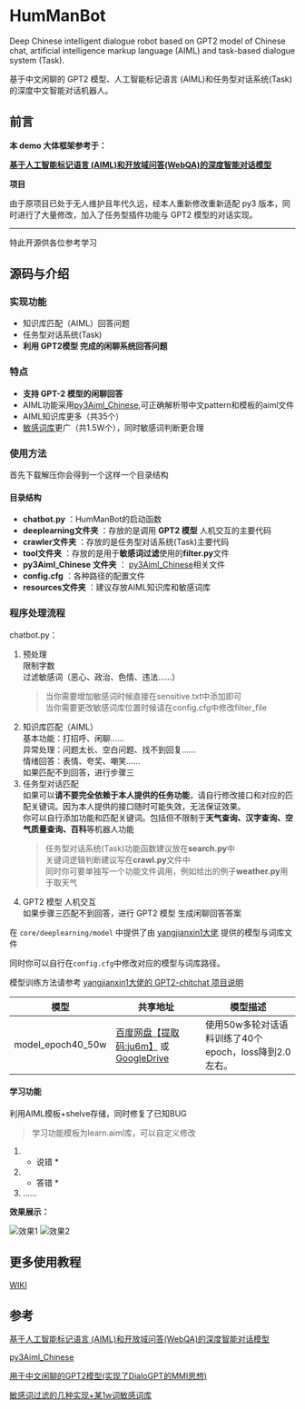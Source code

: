 # HumManBot
Deep Chinese intelligent dialogue robot based on GPT2 model of Chinese chat, artificial intelligence markup language (AIML) and task-based dialogue system (Task).

基于中文闲聊的 GPT2 模型、人工智能标记语言 (AIML)和任务型对话系统(Task)的深度中文智能对话机器人。
## 前言
**本 demo 大体框架参考于：**

**[基于人工智能标记语言 (AIML)和开放域问答(WebQA)的深度智能对话模型](https://github.com/zhangbincheng1997/chatbot-aiml-webqa)**

**项目**

由于原项目已处于无人维护且年代久远，经本人重新修改重新适配 py3 版本，同时进行了大量修改，加入了任务型插件功能与 GPT2 模型的对话实现。

---
特此开源供各位参考学习

## 源码与介绍

### 实现功能
+ 知识库匹配（AIML）回答问题
+ 任务型对话系统(Task)
+ **利用 GPT2模型 完成的闲聊系统回答问题**

### 特点
+ **支持 GPT-2 模型的闲聊回答**
+ AIML功能采用[py3Aiml_Chinese](https://github.com/yaleimeng/py3Aiml_Chinese),可正确解析带中文pattern和模板的aiml文件
+ AIML知识库更多（共35个）
+ [敏感词库](https://github.com/observerss/textfilter)更广（共1.5W个），同时敏感词判断更合理

### 使用方法
首先下载解压你会得到一个这样一个目录结构

#### 目录结构
+ **chatbot.py** ：HumManBot的启动函数
+ **deeplearning文件夹** ：存放的是调用 **GPT2 模型** 人机交互的主要代码
+ **crawler文件夹** ：存放的是任务型对话系统(Task)主要代码
+ **tool文件夹** ：存放的是用于**敏感词过滤**使用的**filter.py**文件
+ **py3Aiml_Chinese 文件夹** ： [py3Aiml_Chinese](https://github.com/yaleimeng/py3Aiml_Chinese)相关文件
+ **config.cfg** ：各种路径的配置文件
+ **resources文件夹** ：建议存放AIML知识库和敏感词库
  
### 程序处理流程
chatbot.py：
1. 预处理<br/>
    限制字数<br/>
     过滤敏感词（恶心、政治、色情、违法......）<br/>
    >当你需要增加敏感词时候直接在sensitive.txt中添加即可<br/>
    >当你需要更改敏感词库位置时候请在config.cfg中修改filter_file<br/>
2. 知识库匹配（AIML）<br/>
    基本功能：打招呼、闲聊......<br/>
    异常处理：问题太长、空白问题、找不到回复......<br/>
    情绪回答：表情、夸奖、嘲笑......<br/>
   如果匹配不到回答，进行步骤三
3. 任务型对话匹配<br/>
    如果可以**请不要完全依赖于本人提供的任务功能**，请自行修改接口和对应的匹配关键词。因为本人提供的接口随时可能失效，无法保证效果。<br/>
    你可以自行添加功能和匹配关键词。包括但不限制于**天气查询、汉字查询、空气质量查询、百科**等机器人功能<br/>
    >任务型对话系统(Task)功能函数建议放在**search.py**中<br/>
    >关键词逻辑判断建议写在**crawl.py**文件中<br/>
    >同时你可要单独写一个功能文件调用，例如给出的例子**weather.py**用于取天气<br/>
4. GPT2 模型 人机交互<br/>
    如果步骤三匹配不到回答，进行 GPT2 模型 生成闲聊回答答案

在 `core/deeplearning/model` 中提供了由 [yangjianxin1大佬](https://github.com/yangjianxin1/GPT2-chitchat) 提供的模型与词库文件

同时你可以自行在`config.cfg`中修改对应的模型与词库路径。

模型训练方法请参考 [yangjianxin1大佬的 GPT2-chitchat 项目说明](https://github.com/yangjianxin1/GPT2-chitchat) 

|模型 | 共享地址 |模型描述|
|---------|--------|--------|
|model_epoch40_50w | [百度网盘【提取码:ju6m】](https://pan.baidu.com/s/1iEu_-Avy-JTRsO4aJNiRiA) 或 [GoogleDrive](https://drive.google.com/drive/folders/1fJ6VuBp4wA1LSMpZgpe7Hgm9dbZT5bHS?usp=sharing) |使用50w多轮对话语料训练了40个epoch，loss降到2.0左右。|

#### 学习功能
利用AIML模板+shelve存储，同时修复了已知BUG
>学习功能模板为learn.aiml库，可以自定义修改
1. * 说错 *<br/>
2. * 答错 *<br/>
3.  ......
   
   
**效果展示：**

![效果1](https://github.com/aoguai/chatbot_aiml_task_demo/blob/main/images/1.png)
![效果2](https://github.com/aoguai/chatbot_aiml_task_demo/blob/main/images/2.png)

## 更多使用教程
[WIKI](https://github.com/aoguai/HumManBot/wiki)

## 参考

[基于人工智能标记语言 (AIML)和开放域问答(WebQA)的深度智能对话模型](https://github.com/zhangbincheng1997/chatbot-aiml-webqa)

[py3Aiml_Chinese](https://github.com/yaleimeng/py3Aiml_Chinese)

[用于中文闲聊的GPT2模型(实现了DialoGPT的MMI思想)](https://github.com/yangjianxin1/GPT2-chitchat)

[敏感词过滤的几种实现+某1w词敏感词库](https://github.com/observerss/textfilter)
